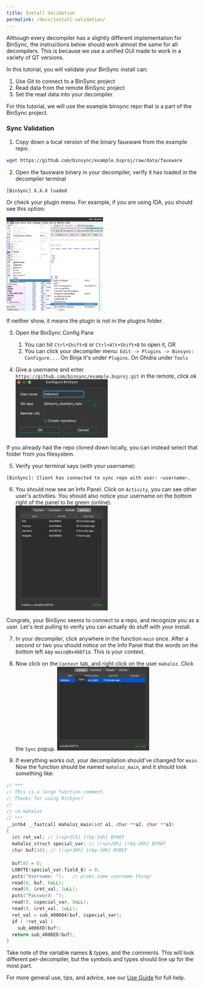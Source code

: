```yaml
---
title: Install Validation
permalink: /docs/install-validation/
---
```


Although every decompiler has a slightly different implementation for BinSync, the instructions below should work almost the same for all decompilers.
This is because we use a unified GUI made to work in a variety of QT versions. 

In this tutorial, you will validate your BinSync install can:
1. Use Git to connect to a BinSync project
2. Read data from the remote BinSync project
3. Set the read data into your decompiler. 

For this tutorial, we will use the example binsync repo that is a part of the BinSync project. 

### Sync Validation 
1. Copy down a local version of the binary fauxware from the example repo:
```bash
wget https://github.com/binsync/example.bsproj/raw/data/fauxware
```

2. Open the fauxware binary in your decompiler, verify it has loaded in the decompiler terminal
```
[BinSync] X.X.X loaded
```
Or check your plugin menu. For example, if you are using IDA, you should see this option:

   <img src="/assets/img/binsync_idaplugin.png" width="50%" height="50%">

If neither show, it means the plugin is not in the plugins folder.

3. Open the BinSync Config Pane
   1. You can hit `Ctrl+Shift+B` or `Ctrl+Alt+Shift+B` to open it, OR
   2. You can click your decompiler menu: `Edit -> Plugins -> Binsync: Configure...`. On Binja it's under `Plugins`. On Ghidra under `Tools`

4. Give a username and enter `https://github.com/binsync/example.bsproj.git` in the remote, click ok
   <img src="/assets/img/demo1.png" width="50%" height="50%">

If you already had the repo cloned down locally, you can instead select that folder from you filesystem. 

5. Verify your terminal says (with your username):
```bash
[BinSync]: Client has connected to sync repo with user: <username>.
```

6. You should now see an Info Panel. Click on `Activity`, you can see other user's activities. You should also notice
   your username on the bottom right of the panel to be green (online).
   <img src="/assets/img/demo2.png" width="50%" height="50%">

Congrats, your BinSync seems to connect to a repo, and recognize you as a user.
Let's test pulling to verify you can actually do stuff with your install.

7. In your decompiler, click anywhere in the function `main` once. After a second or two you should notice on the
   Info Panel that the words on the bottom left say `main@0x40071d`. This is your context.

8. Now click on the `Context` tab, and right click on the user `mahaloz`. Click the `Sync` popup.
   <img src="/assets/img/demo3.png" width="50%" height="50%">

9. If everything works out, your decompilation should've changed for `main`. Now the function should be named
   `mahaloz_main`, and it should look something like:

```c
// ***
// This is a large function comment.
// Thanks for using BinSync!
// 
// <3 mahaloz
// ***
__int64 __fastcall mahaloz_main(int a1, char **a2, char **a3)
{
  int ret_val; // [rsp+1Ch] [rbp-24h] BYREF
  mahaloz_struct special_var; // [rsp+20h] [rbp-20h] BYREF
  char buf[16]; // [rsp+30h] [rbp-10h] BYREF

  buf[8] = 0;
  LOBYTE(special_var.field_8) = 0;
  puts("Username: ");   // probs some username thing!
  read(0, buf, 8uLL);
  read(0, &ret_val, 1uLL);
  puts("Password: ");
  read(0, &special_var, 8uLL);
  read(0, &ret_val, 1uLL);
  ret_val = sub_400664(buf, &special_var);
  if ( !ret_val )
    sub_4006FD(buf);
  return sub_4006ED(buf);
}
```

Take note of the variable names & types, and the comments. This will look different per-decompiler, but the symbols and
types should line up for the most part.

For more general use, tips, and advice, see our [Use Guide](../fundamentals) for full help.
